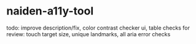 # naiden-a11y-tool
todo: improve description/fix, color contrast checker ui, table checks
for review: touch target size, unique landmarks, all aria error checks